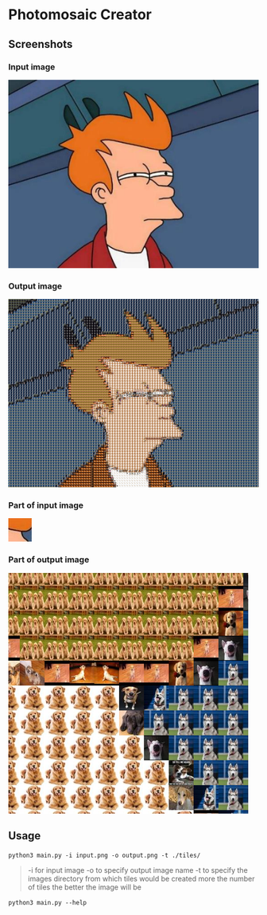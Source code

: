 # Photomosaic Creator

## Screenshots
### Input image
![fry.jpg](https://github.com/anhsirk0/photomosaic-python/blob/master/images/fry.jpg)

### Output image
![output.png](https://github.com/anhsirk0/photomosaic-python/blob/master/images/output.png)

### Part of input image
![fry_part.jpg](https://github.com/anhsirk0/photomosaic-python/blob/master/images/fry_part.jpg)

### Part of output image
![output_part.png](https://github.com/anhsirk0/photomosaic-python/blob/master/images/output_part.png)

## Usage
```shell
python3 main.py -i input.png -o output.png -t ./tiles/
```
> -i for input image
> -o to specify output image name
> -t to specify the images directory from which tiles would be created
> more the number of tiles the better the image will be 

```shell
python3 main.py --help
```
